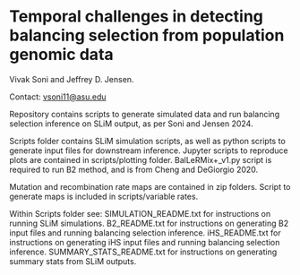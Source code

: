 # Temporal challenges in detecting balancing selection from population genomic data

Vivak Soni and Jeffrey D. Jensen.

Contact: vsoni11@asu.edu

Repository contains scripts to generate simulated data and run balancing selection inference on SLiM output, as per Soni and Jensen 2024.

Scripts folder contains SLiM simulation scripts, as well as python scripts to generate input files for downstream inference. Jupyter scripts to reproduce plots are contained in scripts/plotting folder. BalLeRMix+_v1.py
script is required to run B2 method, and is from Cheng and DeGiorgio 2020.

Mutation and recombination rate maps are contained in zip folders. Script to generate maps is included in scripts/variable rates.

Within Scripts folder see:
SIMULATION_README.txt for instructions on running SLiM simulations.
B2_README.txt for instructions on generating B2 input files and running balancing selection inference.
iHS_README.txt for instructions on generating iHS input files and running balancing selection inference.
SUMMARY_STATS_README.txt for instructions on generating summary stats from SLiM outputs.
